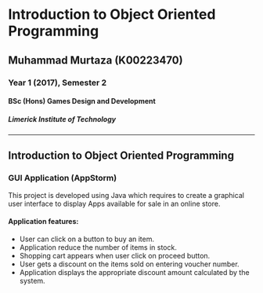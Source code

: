# Introduction to Object Oriented Programming
## Muhammad Murtaza (K00223470)
### Year 1 (2017), Semester 2
#### BSc (Hons) Games Design and Development
##### Limerick Institute of Technology

---

## Introduction to Object Oriented Programming

### GUI Application (AppStorm)

This project is developed using Java which requires to create a graphical user interface to display Apps available for sale in an online store.

#### Application features:

* User can click on a button to buy an item.
* Application reduce the number of items in stock.
* Shopping cart appears when user click on proceed button.
* User gets a discount on the items sold on entering voucher number.
* Application displays the appropriate discount amount calculated by the system.

 